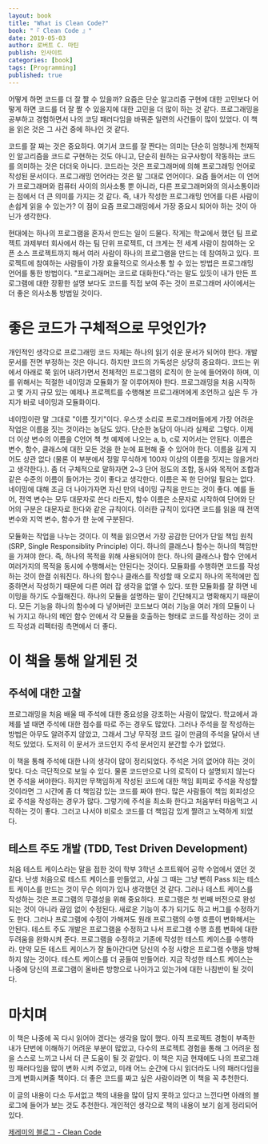 ```yaml
---
layout: book
title: "What is Clean Code?"
book: "『 Clean Code 』"
date: 2019-05-03
author: 로버트 C. 마틴
publish: 인사이트
categories: [book]
tags: [Programming]
published: true
---
```


어떻게 하면 코드를 더 잘 짤 수 있을까? 요즘은 단순 알고리즘 구현에 대한 고민보다 어떻게 하면 코드를 더 잘 짤 수 있을지에 대한 고민을 더 많이 하는 것 같다. 프로그래밍을 공부하고 경험하면서 나의 코딩 패러다임을 바꿔준 일련의 사건들이 많이 있었다. 이 책을 읽은 것은 그 사건 중에 하나인 것 같다. 

코드를 잘 짜는 것은 중요하다. 여기서 코드를 잘 짠다는 의미는 단순히 엄청나게 천재적인 알고리즘을 코드로 구현하는 것도 아니고, 단순히 원하는 요구사항이 작동하는 코드를 의미하는 것은 더더욱 아니다. 코드라는 것은 프로그래머에 의해 프로그래밍 언어로 작성된 문서이다. 프로그래밍 언어라는 것은 말 그대로 언어이다. 요즘 들어서는 이 언어가 프로그래머와 컴퓨터 사이의 의사소통 뿐 아니라, 다른 프로그래머와의 의사소통이라는 점에서 더 큰 의미를 가지는 것 같다. 즉, 내가 작성한 프로그래밍 언어를 다른 사람이 손쉽게 읽을 수 있는가? 이 점이 요즘 프로그래밍에서 가장 중요시 되어야 하는 것이 아닌가 생각한다.

현대에는 하나의 프로그램을 혼자서 만드는 일이 드물다. 작게는 학교에서 했던 팀 프로젝트 과제부터 회사에서 하는 팀 단위 프로젝트, 더 크게는 전 세계 사람이 참여하는 오픈 소스 프로젝트까지 해서 여러 사람이 하나의 프로그램을 만드는 데 참여하고 있다. 프로젝트에 참여하는 사람들이 가장 효율적으로 의사소통 할 수 있는 방법은 프로그래밍 언어를 통한 방법이다. "프로그래머는 코드로 대화한다."라는 말도 있듯이 내가 만든 프로그램에 대한 장황한 설명 보다도 코드를 직접 보여 주는 것이 프로그래머 사이에서는 더 좋은 의사소통 방법일 것이다.

# 좋은 코드가 구체적으로 무엇인가?

개인적인 생각으로 프로그래밍 코드 자체는 하나의 읽기 쉬운 문서가 되어야 한다. 개발 문서를 전면 부정하는 것은 아니다. 하지만 코드의 가독성은 상당히 중요하다. 코드는 위에서 아래로 쭉 읽어 내려가면서 전체적인 프로그램의 로직이 한 눈에 들어와야 하며, 이를 위해서는 적절한 네이밍과 모듈화가 잘 이루어져야 한다. 프로그래밍을 처음 시작하고 몇 가지 규모 있는 예제나 프로젝트를 수행해본 프로그래머에게 조언하고 싶은 두 가지가 바로 네이밍과 모듈화이다.

네이밍이란 말 그대로 "이름 짓기"이다. 우스갯 소리로 프로그래머들에게 가장 어려운 작업은 이름을 짓는 것이라는 농담도 있다. 단순한 농담이 아니라 실제로 그렇다. 이제 더 이상 변수의 이름을 C언어 책 첫 예제에 나오는 a, b, c로 지어서는 안된다. 이름은 변수, 함수, 클래스에 대한 모든 것을 한 눈에 표현해 줄 수 있어야 한다. 이름을 길게 지어도 상관 없다 (물론 이 부분에서 정말 무식하게 100자 이상의 이름을 짓지는 않을거라고 생각한다.). 좀 더 구체적으로 말하자면 2~3 단어 정도의 조합, 동사와 목적어 조합과 같은 수준의 이름이 들어가는 것이 좋다고 생각한다. 이름은 꼭 한 단어일 필요는 없다. 네이밍에 대해 조금 더 나아가자면 자신 만의 네이밍 규칙을 만드는 것이 좋다. 예를 들어, 전역 변수는 모두 대문자로 쓴다 라든지, 함수 이름은 소문자로 시작하여 단어와 단어의 구분은 대문자로 한다와 같은 규칙이다. 이러한 규칙이 있다면 코드를 읽을 때 전역 변수와 지역 변수, 함수가 한 눈에 구분된다.

모듈화는 작업을 나누는 것이다. 이 책을 읽으면서 가장 공감한 단어가 단일 책임 원칙 (SRP, Single Responsiblity Principle) 이다. 하나의 클래스나 함수는 하나의 책임만을 가져야 한다. 즉, 하나의 목적을 위해 사용되어야 한다. 하나의 클래스나 함수 안에서 여러가지의 목적을 동시에 수행해서는 안된다는 것이다. 모듈화를 수행하면 코드를 작성하는 것이 한결 쉬워진다. 하나의 함수나 클래스를 작성할 때 오로지 하나의 목적에만 집중하면서 작성하기 때문에 다른 여러 잡 생각을 없앨 수 있다. 또한 모듈화를 잘 하면 네이밍을 하기도 수월해진다. 하나의 모듈을 설명하는 말이 간단해지고 명확해지기 때문이다. 모든 기능을 하나의 함수에 다 넣어버린 코드보다 여러 기능을 여러 개의 모듈이 나눠 가지고 하나의 메인 함수 안에서 각 모듈을 호출하는 형태로 코드를 작성하는 것이 코드 작성과 리펙터링 측면에서 더 좋다.

# 이 책을 통해 알게된 것

## 주석에 대한 고찰

프로그래밍을 처음 배울 때 주석에 대한 중요성을 강조하는 사람이 많았다. 학교에서 과제를 낼 때면 주석에 대한 점수를 따로 주는 경우도 많았다. 그러나 주석을 잘 작성하는 방법은 아무도 알려주지 않았고, 그래서 그냥 무작정 코드 길이 만큼의 주석을 달아서 낸 적도 있었다. 도저히 이 문서가 코드인지 주석 문서인지 분간할 수가 없었다.

이 책을 통해 주석에 대한 나의 생각이 많이 정리되었다. 주석은 거의 없어야 하는 것이 맞다. 다소 극단적으로 보일 수 있다. 물론 코드만으로 나의 로직이 다 설명되지 않는다면 주석을 써야한다. 하지만 무책임하게 작성된 코드에 대한 책임 회피로 주석을 작성할 것이라면 그 시간에 좀 더 책임감 있는 코드를 짜야 한다. 많은 사람들이 책임 회피성으로 주석을 작성하는 경우가 많다. 그렇기에 주석을 최소화 한다고 처음부터 마음먹고 시작하는 것이 좋다. 그러고 나서야 비로소 코드를 더 책임감 있게 짤려고 노력하게 되었다.

## 테스트 주도 개발 (TDD, Test Driven Development)

처음 테스트 케이스라는 말을 접한 것이 학부 3학년 소프트웨어 공학 수업에서 였던 것 같다. 난생 처음으로 테스트 케이스를 만들었고, 사실 그 때는 그냥 뻔히 Pass 되는 테스트 케이스를 만드는 것이 무슨 의미가 있나 생각했던 것 같다. 그러나 테스트 케이스를 작성하는 것은 프로그램의 무결성을 위해 중요하다. 프로그램은 첫 번째 버전으로 완성 되는 것이 아니라 끊임 없이 수정된다. 새로운 기능이 추가 되기도 하고 버그를 수정하기도 한다. 그러나 프로그램에 수정이 가해져도 원래 프로그램의 수행 흐름이 변화해서는 안된다. 테스트 주도 개발은 프로그램을 수정하고 나서 프로그램 수행 흐름 변화에 대한 두려움을 완화시켜 준다. 프로그램을 수정하고 기존에 작성한 테스트 케이스를 수행하라. 만약 모든 테스트 케이스가 잘 돌아간다면 당신의 수정 사항은 프로그램 수행을 방해하지 않는 것이다. 테스트 케이스를 더 공들여 만들어라. 지금 작성한 테스트 케이스는 나중에 당신의 프로그램이 올바른 방향으로 나아가고 있는가에 대한 나침반이 될 것이다.

# 마치며

이 책은 나중에 꼭 다시 읽어야 겠다는 생각을 많이 했다. 아직 프로젝트 경험이 부족한 내가 단번에 이해하기 어려운 부분이 많았고, 다수의 프로젝트 경험을 통해 그 어려운 점을 스스로 느끼고 나서 더 큰 도움이 될 것 같았다. 이 책은 지금 현재에도 나의 프로그래밍 패러다임을 많이 변화 시켜 주었고, 미래 어느 순간에 다시 읽더라도 나의 패러다임을 크게 변화시켜줄 책이다. 더 좋은 코드를 짜고 싶은 사람이라면 이 책을 꼭 추천한다. 

이 글의 내용이 다소 두서없고 책의 내용을 많이 담지 못하고 있다고 느낀다면 아래의 블로그에 들어가 보는 것도 추천한다. 개인적인 생각으로 책의 내용이 보기 쉽게 정리되어 있다.

[제레미의 블로그 - Clean Code](http://sungjk.github.io/2017/07/27/clean-code.html?fbclid=IwAR1ZCqj2goVljPwzDVeh2BRwp99pvlHns2kG2P144m1SZrPcDu4lykFzG_g)
